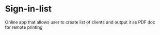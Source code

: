 # Sign-in-list
Online app that allows user to create list of clients and output it as PDF doc for remote printing
